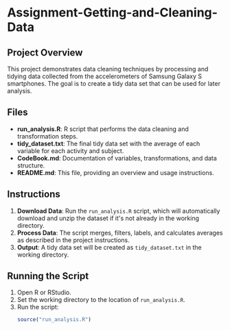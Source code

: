 # Assignment-Getting-and-Cleaning-Data

## Project Overview
This project demonstrates data cleaning techniques by processing and tidying data collected from the accelerometers of Samsung Galaxy S smartphones. The goal is to create a tidy data set that can be used for later analysis.

## Files
- **run_analysis.R**: R script that performs the data cleaning and transformation steps.
- **tidy_dataset.txt**: The final tidy data set with the average of each variable for each activity and subject.
- **CodeBook.md**: Documentation of variables, transformations, and data structure.
- **README.md**: This file, providing an overview and usage instructions.

## Instructions
1. **Download Data**: Run the `run_analysis.R` script, which will automatically download and unzip the dataset if it's not already in the working directory.
2. **Process Data**: The script merges, filters, labels, and calculates averages as described in the project instructions.
3. **Output**: A tidy data set will be created as `tidy_dataset.txt` in the working directory.

## Running the Script
1. Open R or RStudio.
2. Set the working directory to the location of `run_analysis.R`.
3. Run the script:
   ```r
   source("run_analysis.R")
